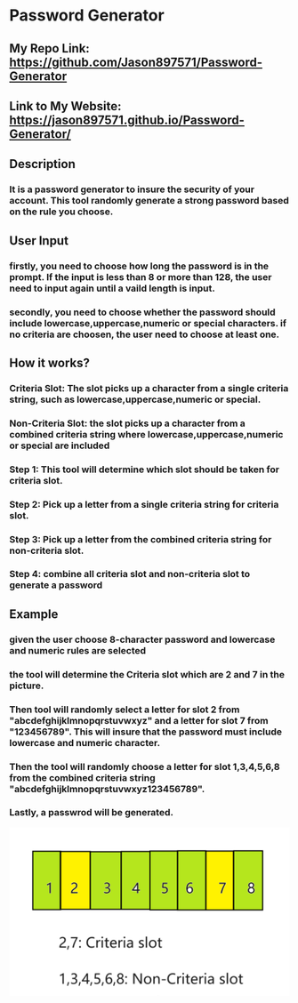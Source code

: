 # Password Generator

## My Repo Link: https://github.com/Jason897571/Password-Generator
## Link to My Website: https://jason897571.github.io/Password-Generator/

## Description
### It is a password generator to insure the security of your account. This tool randomly generate a strong password based on the rule you choose.

## User Input
### firstly, you need to choose how long the password is in the prompt. If the input is less than 8 or more than 128, the user need to input again until a vaild length is input.
### secondly, you need to choose whether the password should include lowercase,uppercase,numeric or special characters. if no criteria are choosen, the user need to choose at least one.

## How it works?

### Criteria Slot: The slot picks up a character from a single criteria string, such as lowercase,uppercase,numeric or special.
### Non-Criteria Slot: the slot picks up a character from a combined criteria string where lowercase,uppercase,numeric or special are included

### Step 1: This tool will determine which slot should be taken for criteria slot.
### Step 2: Pick up a letter from a single criteria string for criteria slot.
### Step 3: Pick up a letter from the combined criteria string for non-criteria slot.
### Step 4: combine all criteria slot and non-criteria slot to generate a password

## Example

### given the user choose 8-character password and lowercase and numeric rules are selected
### the tool will determine the Criteria slot which are 2 and 7 in the picture.
### Then tool will randomly select a letter for slot 2 from "abcdefghijklmnopqrstuvwxyz" and a letter for slot 7 from "123456789". This will insure that the password must include lowercase and numeric character.
### Then the tool will randomly choose a letter for slot 1,3,4,5,6,8 from the combined criteria string "abcdefghijklmnopqrstuvwxyz123456789".
### Lastly, a passwrod will be generated.
![Alt text](./assets/image.png)
